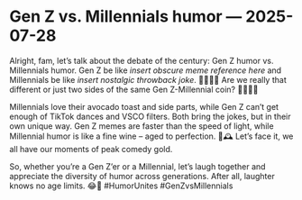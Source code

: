 # Gen Z vs. Millennials humor — 2025-07-28

Alright, fam, let’s talk about the debate of the century: Gen Z humor vs. Millennials humor. Gen Z be like *insert obscure meme reference here* and Millennials be like *insert nostalgic throwback joke*. 💁‍♂️💁‍♀️ Are we really that different or just two sides of the same Gen Z-Millennial coin? 🤷‍♂️🤷‍♀️

Millennials love their avocado toast and side parts, while Gen Z can’t get enough of TikTok dances and VSCO filters. Both bring the jokes, but in their own unique way. Gen Z memes are faster than the speed of light, while Millennial humor is like a fine wine – aged to perfection. 🍷🕰️ Let’s face it, we all have our moments of peak comedy gold.

So, whether you’re a Gen Z’er or a Millennial, let’s laugh together and appreciate the diversity of humor across generations. After all, laughter knows no age limits. 😂💫 #HumorUnites #GenZvsMillennials